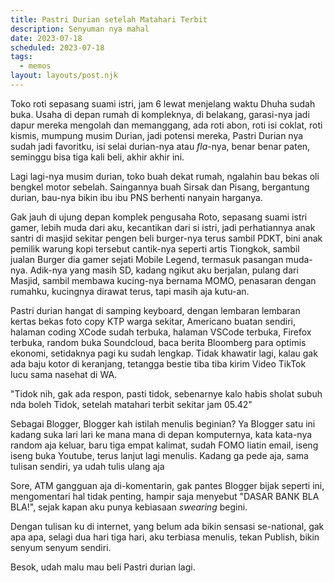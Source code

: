 ```yaml
---
title: Pastri Durian setelah Matahari Terbit
description: Senyuman nya mahal
date: 2023-07-18
scheduled: 2023-07-18
tags:
  - memos
layout: layouts/post.njk
---
```


Toko roti sepasang suami istri, jam 6 lewat menjelang waktu Dhuha sudah buka. Usaha di depan rumah di kompleknya, di belakang, garasi-nya jadi dapur mereka mengolah dan memanggang, ada roti abon, roti isi coklat, roti kismis, mumpung musim Durian, jadi potensi mereka, Pastri Durian nya sudah jadi favoritku, isi selai durian-nya atau *fla*-nya, benar benar paten, seminggu bisa tiga kali beli, akhir akhir ini.

Lagi lagi-nya musim durian, toko buah dekat rumah, ngalahin bau bekas oli bengkel motor sebelah. Saingannya buah Sirsak dan Pisang, bergantung durian, bau-nya bikin ibu ibu PNS berhenti nanyain harganya. 

Gak jauh di ujung depan komplek pengusaha Roto, sepasang suami istri gamer, lebih muda dari aku, kecantikan dari si istri, jadi perhatiannya anak santri di masjid sekitar pengen beli burger-nya terus sambil PDKT, bini anak pemilik warung kopi tersebut cantik-nya seperti artis Tiongkok, sambil jualan Burger dia gamer sejati Mobile Legend, termasuk pasangan muda-nya. Adik-nya yang masih SD, kadang ngikut aku berjalan, pulang dari Masjid, sambil membawa kucing-nya bernama MOMO, penasaran dengan rumahku, kucingnya dirawat terus, tapi masih aja kutu-an.

Pastri durian hangat di samping keyboard, dengan lembaran lembaran kertas bekas foto copy KTP warga sekitar, Americano buatan sendiri, halaman coding XCode sudah terbuka, halaman VSCode terbuka, Firefox terbuka, random buka Soundcloud, baca berita Bloomberg para optimis ekonomi, setidaknya pagi ku sudah lengkap. Tidak khawatir lagi, kalau gak ada baju kotor di keranjang, tetangga bestie tiba tiba kirim Video TikTok lucu sama nasehat di WA.

"Tidok nih, gak ada respon, pasti tidok, sebenarnye kalo habis sholat subuh nda boleh Tidok, setelah matahari terbit sekitar jam 05.42"

Sebagai Blogger, Blogger kah istilah menulis beginian? Ya Blogger satu ini kadang suka lari lari ke mana mana di depan komputernya, kata kata-nya random aja keluar, baru tiga empat kalimat, sudah FOMO liatin email, iseng iseng buka Youtube, terus lanjut lagi menulis. Kadang ga pede aja, sama tulisan sendiri, ya udah tulis ulang aja

Sore, ATM gangguan aja di-komentarin, gak pantes Blogger bijak seperti ini, mengomentari hal tidak penting, hampir saja menyebut "DASAR BANK BLA BLA!", sejak kapan aku punya kebiasaan *swearing* begini.

Dengan tulisan ku di internet, yang belum ada bikin sensasi se-national, gak apa apa, selagi dua hari tiga hari, aku terbiasa menulis, tekan Publish, bikin senyum senyum sendiri.

Besok, udah malu mau beli Pastri durian lagi.
